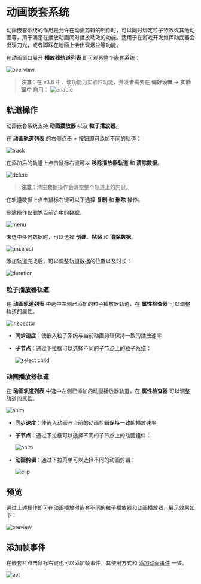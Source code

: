 # 动画嵌套系统

动画嵌套系统的作用是允许在动画剪辑的制作时，可以同时绑定粒子特效或其他动画等，用于满足在播放动画同时播放动效的功能。适用于在游戏开发如挥动武器会出现刀光，或者脚踩在地面上会出现烟尘等功能。

在动画窗口展开 **播放器轨道列表** 即可观察整个嵌套系统：

![overview](./embeded/embeded-overview.png)

> **注意**：在 v3.6 中，该功能为实验性功能，开发者需要在 **偏好设置** -> **实验室中** 启用：
> ![enable](embeded/enable.png)

## 轨道操作

动画嵌套系统支持 **动画播放器** 以及 **粒子播放器**。

在 **动画轨道列表** 的右侧点击 **+** 按钮即可添加不同的轨道：

![track](embeded/add-track.png)

在添加后的轨道上点击鼠标右键可以 **移除播放器轨道** 和 **清除数据**。

![delete](embeded/clear-data.png)

> **注意**：清空数据操作会清空整个轨道上的内容。

在轨道数据上点击鼠标右键可以下选择 **复制** 和 **删除** 操作。

删除操作仅删除当前选中的数据。

![menu](embeded/track-data-menu.png)

未选中任何数据时，可以选择 **创建**、**粘贴** 和 **清除数据**。

![unselect](embeded/unselect.png)

添加轨道完成后，可以调整轨道数据的位置以及时长：

![duration](embeded/track-adjust.gif)

### 粒子播放器轨道

在 **动画轨道列表** 中选中左侧已添加的粒子播放器轨道，在 **属性检查器** 可以调整轨道的属性。

![inspector](embeded/particle-inspector.png)

- **同步速度**：使嵌入粒子系统与当前动画剪辑保持一致的播放速率
- **子节点**：通过下拉框可以选择不同的子节点上的粒子系统：

    ![select child](embeded/inspector-select-child.png)

### 动画播放器轨道

在 **动画轨道列表** 中选中左侧已添加的动画播放器轨道，在 **属性检查器** 可以调整轨道的属性。

![anim](embeded/inspector-select-anim.png)

- **同步速度**：使嵌入动画与当前的动画剪辑保持一致的播放速率
- **子节点**：通过下拉框可以选择不同的子节点上的动画组件：

    ![anim](embeded/inspector-select-child-anim.png)

- **动画剪辑**：通过下拉菜单可以选择不同的动画剪辑：

    ![clip](embeded/inspector-select-clip.png)

## 预览

通过上述操作即可在动画播放时嵌套不同的粒子播放器和动画播放器，展示效果如下：

![preview](embeded/preview.gif)

## 添加帧事件

在嵌套栏点击鼠标右键也可以添加帧事件，其使用方式和 [添加动画事件](animation-event.md) 一致。

![evt](embeded/add-keyframe-event.png)
